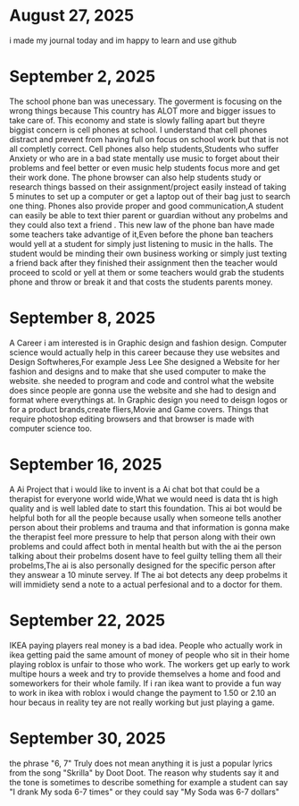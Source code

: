 # August 27, 2025
i made my journal today and im happy to learn and use github
 
 # September 2, 2025
The school phone ban was unecessary. The goverment is focusing on the wrong things because This country has ALOT more and bigger issues to take care of. This economy and state is slowly falling apart but theyre biggist concern is cell phones at school. I understand that cell phones distract and prevent from having full on focus on school work but that is not all completly correct. Cell phones also help students,Students who suffer Anxiety or who are in a bad state mentally use music to forget about their problems and feel better or even music help students focus more and get their work done. The phone browser can also help students study or research things bassed on their assignment/project easily instead of taking 5 minutes to set up a computer or get a laptop out of their bag just to search one thing. Phones also provide proper and good communication,A student can easily be able to text thier parent or guardian without any probelms and they could also text a friend . This new law of the phone ban have made some teachers take advantige of it,Even before the phone ban teachers would yell at a student for simply just listening to music in the halls. The student would be minding their own business working or simply just texting a friend back after they finished their assignment then the teacher would proceed to scold or yell at them or some teachers would grab the students phone and throw or break it and that costs the students parents money.

# September 8, 2025
A Career i am interested is in Graphic design and fashion design. Computer science would actually help in this career because they use websites and Design Softwheres,For example Jess Lee She designed a Website for her fashion and designs and to make that she used computer to make the website. she needed to program and code and control what the website does since people are gonna use the website and she had to design and format where everythings at. In Graphic design you need to deisgn logos or for a product brands,create fliers,Movie and Game covers. Things that require photoshop editing browsers and that browser is made with computer science too.


# September 16, 2025
A Ai Project that i would like to invent is a Ai chat bot that could be a therapist for everyone world wide,What we would need is data tht is high quality and is well labled date to start this foundation. This ai bot would be helpful both for all the people because usally when someone tells another person about their problems and trauma and that information is gonna make the therapist feel more pressure to help that person along with their own problems and could affect both in mental health but with the ai the person talking about their probelms dosent have to feel guilty telling them all their probelms,The ai is also personally designed for the specific person after they answear a 10 minute servey. If The ai bot detects any deep probelms it will immidiety send a note to a actual perfesional and to a doctor for them.

# September 22, 2025
IKEA paying players real money is a bad idea. People who actually work in ikea getting paid the same amount of money of people who sit in their home playing roblox is unfair to those who work. The workers get up early to work multipe hours a week and try to provide themselves a home and food and someworkers for their whole family. If i ran ikea want to provide a fun way to work in ikea with roblox i would change the payment to 1.50 or 2.10 an hour becaus in reality tey are not really working but just playing a game.
 # September 30, 2025
 the phrase "6, 7" Truly does not mean anything it is just a popular lyrics from the song "Skrilla" by Doot Doot. The reason why students say it and the tone is sometimes to describe something for example a student can say "I drank My soda 6-7 times" or they could say "My Soda was 6-7 dollars"

